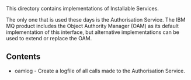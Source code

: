 This directory contains implementations of Installable Services.

The only one that is used these days is the Authorisation Service. The
IBM MQ product includes the Object Authority Manager (OAM) as its default
implementation of this interface, but alternative implementations 
can be used to extend or replace the OAM.

## Contents

* oamlog - Create a logfile of all calls made to the Authorisation Service. 
